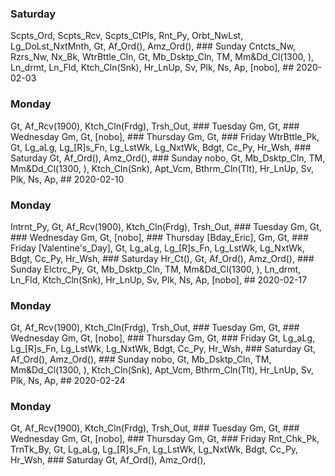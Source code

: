 ### Saturday
Scpts_Ord, Scpts_Rcv, Scpts_CtPls, Rnt_Py, Orbt_NwLst, Lg_DoLst_NxtMnth, Gt, Af_Ord(), Amz_Ord(), ### Sunday
Cntcts_Nw, Rzrs_Nw, Nx_Bk, WtrBttle_Cln, Gt, Mb_Dsktp_Cln, TM, Mm&Dd_Cl(1300, ), Ln_drmt, Ln_Fld, Ktch_Cln(Snk), Hr_LnUp, Sv, Plk, Ns, Ap, [nobo], ## 2020-02-03
### Monday
Gt, Af_Rcv(1900), Ktch_Cln(Frdg), Trsh_Out, ### Tuesday
Gm, Gt, ### Wednesday
Gm, Gt, [nobo], ### Thursday
Gm, Gt, ### Friday
WtrBttle_Pk, Gt, Lg_aLg, Lg_[R]s_Fn, Lg_LstWk, Lg_NxtWk, Bdgt, Cc_Py, Hr_Wsh, ### Saturday
Gt, Af_Ord(), Amz_Ord(), ### Sunday
nobo, Gt, Mb_Dsktp_Cln, TM, Mm&Dd_Cl(1300, ), Ktch_Cln(Snk), Apt_Vcm, Bthrm_Cln(Tlt), Hr_LnUp, Sv, Plk, Ns, Ap, ## 2020-02-10
### Monday
Intrnt_Py, Gt, Af_Rcv(1900), Ktch_Cln(Frdg), Trsh_Out, ### Tuesday
Gm, Gt, ### Wednesday
Gm, Gt, [nobo], ### Thursday
[Bday_Eric], Gm, Gt, ### Friday
[Valentine's_Day], Gt, Lg_aLg, Lg_[R]s_Fn, Lg_LstWk, Lg_NxtWk, Bdgt, Cc_Py, Hr_Wsh, ### Saturday
Hr_Ct(), Gt, Af_Ord(), Amz_Ord(), ### Sunday
Elctrc_Py, Gt, Mb_Dsktp_Cln, TM, Mm&Dd_Cl(1300, ), Ln_drmt, Ln_Fld, Ktch_Cln(Snk), Hr_LnUp, Sv, Plk, Ns, Ap, [nobo], ## 2020-02-17
### Monday
Gt, Af_Rcv(1900), Ktch_Cln(Frdg), Trsh_Out, ### Tuesday
Gm, Gt, ### Wednesday
Gm, Gt, [nobo], ### Thursday
Gm, Gt, ### Friday
Gt, Lg_aLg, Lg_[R]s_Fn, Lg_LstWk, Lg_NxtWk, Bdgt, Cc_Py, Hr_Wsh, ### Saturday
Gt, Af_Ord(), Amz_Ord(), ### Sunday
nobo, Gt, Mb_Dsktp_Cln, TM, Mm&Dd_Cl(1300, ), Ktch_Cln(Snk), Apt_Vcm, Bthrm_Cln(Tlt), Hr_LnUp, Sv, Plk, Ns, Ap, ## 2020-02-24
### Monday
Gt, Af_Rcv(1900), Ktch_Cln(Frdg), Trsh_Out, ### Tuesday
Gm, Gt, ### Wednesday
Gm, Gt, [nobo], ### Thursday
Gm, Gt, ### Friday
Rnt_Chk_Pk, TrnTk_By, Gt, Lg_aLg, Lg_[R]s_Fn, Lg_LstWk, Lg_NxtWk, Bdgt, Cc_Py, Hr_Wsh, ### Saturday
Gt, Af_Ord(), Amz_Ord(), 
